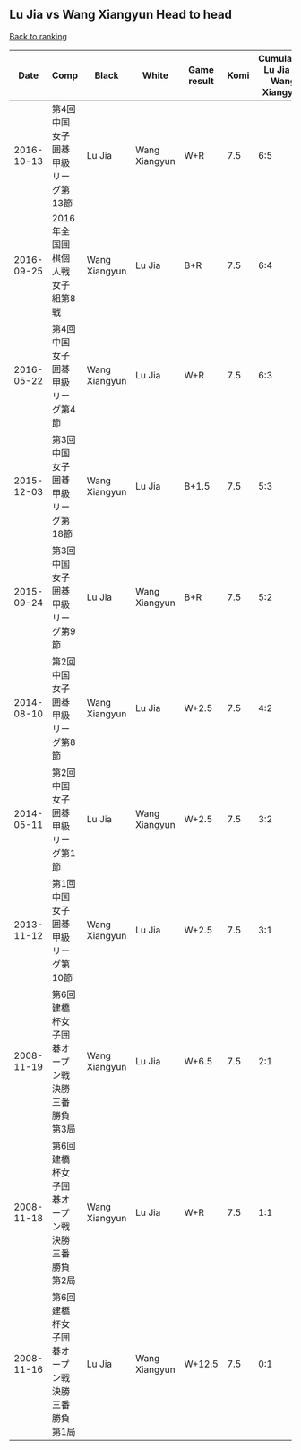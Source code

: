## Lu Jia vs Wang Xiangyun Head to head

[Back to ranking](../../index.md)




| **Date** | **Comp** | **Black** | **White** | **Game result** | **Komi** | **Cumulative Lu Jia vs Wang Xiangyun** | **Lu Jia streak** | **Wang Xiangyun streak** | 
| --- | --- | --- | --- | --- | --- | --- | --- | --- |
| 2016-10-13 | 第4回中国女子囲碁甲級リーグ第13節 | Lu Jia | Wang Xiangyun | W+R | 7.5 | 6:5 | 0 | 2 | 
| 2016-09-25 | 2016年全国囲棋個人戦女子組第8戦 | Wang Xiangyun | Lu Jia | B+R | 7.5 | 6:4 | 0 | 1 | 
| 2016-05-22 | 第4回中国女子囲碁甲級リーグ第4節 | Wang Xiangyun | Lu Jia | W+R | 7.5 | 6:3 | 1 | 0 | 
| 2015-12-03 | 第3回中国女子囲碁甲級リーグ第18節 | Wang Xiangyun | Lu Jia | B+1.5 | 7.5 | 5:3 | 0 | 1 | 
| 2015-09-24 | 第3回中国女子囲碁甲級リーグ第9節 | Lu Jia | Wang Xiangyun | B+R | 7.5 | 5:2 | 2 | 0 | 
| 2014-08-10 | 第2回中国女子囲碁甲級リーグ第8節 | Wang Xiangyun | Lu Jia | W+2.5 | 7.5 | 4:2 | 1 | 0 | 
| 2014-05-11 | 第2回中国女子囲碁甲級リーグ第1節 | Lu Jia | Wang Xiangyun | W+2.5 | 7.5 | 3:2 | 0 | 1 | 
| 2013-11-12 | 第1回中国女子囲碁甲級リーグ第10節 | Wang Xiangyun | Lu Jia | W+2.5 | 7.5 | 3:1 | 3 | 0 | 
| 2008-11-19 | 第6回建橋杯女子囲碁オープン戦決勝三番勝負第3局 | Wang Xiangyun | Lu Jia | W+6.5 | 7.5 | 2:1 | 2 | 0 | 
| 2008-11-18 | 第6回建橋杯女子囲碁オープン戦決勝三番勝負第2局 | Wang Xiangyun | Lu Jia | W+R | 7.5 | 1:1 | 1 | 0 | 
| 2008-11-16 | 第6回建橋杯女子囲碁オープン戦決勝三番勝負第1局 | Lu Jia | Wang Xiangyun | W+12.5 | 7.5 | 0:1 | 0 | 1 |





